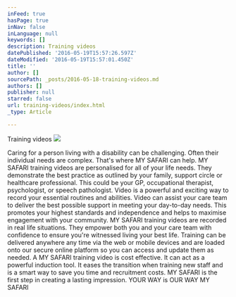 ```yaml
---
inFeed: true
hasPage: true
inNav: false
inLanguage: null
keywords: []
description: Training videos
datePublished: '2016-05-19T15:57:26.597Z'
dateModified: '2016-05-19T15:57:01.450Z'
title: ''
author: []
sourcePath: _posts/2016-05-18-training-videos.md
authors: []
publisher: null
starred: false
url: training-videos/index.html
_type: Article

---
```

Training videos
![](https://the-grid-user-content.s3-us-west-2.amazonaws.com/212dd1b5-381f-4d6b-85a1-da17354ae05a.jpg)

Caring for a person living with a disability can be challenging. Often their individual needs are complex. That's where MY SAFARI can help. MY SAFARI training videos are personalised for all of your life needs. They demonstrate the best practice as outlined by your family, support circle or healthcare professional. This could be your GP, occupational therapist, psychologist, or speech pathologist. Video is a powerful and exciting way to record your essential routines and abilities. Video can assist your care team to deliver the best possible support in meeting your day-to-day needs. This promotes your highest standards and independence and helps to maximise engagement with your community. MY SAFARI training videos are recorded in real life situations. They empower both you and your care team with confidence to ensure you're witnessed living your best life. Training can be delivered anywhere any time via the web or mobile devices and are loaded onto our secure online platform so you can access and update them as needed. A MY SAFARI training video is cost effective. It can act as a powerful induction tool. It eases the transition when training new staff and is a smart way to save you time and recruitment costs. MY SAFARI is the first step in creating a lasting impression. YOUR WAY is OUR WAY MY SAFARI